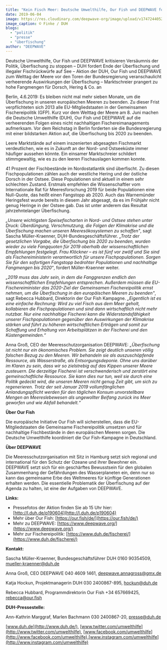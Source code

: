 ```yaml
---
title: "Kein Fisch Meer: Deutsche Umwelthilfe, Our Fish und DEEPWAVE fordern ein Ende der Überfischung zum Welttag der Meere"
date: 2019-06-04
image: https://res.cloudinary.com/deepwave-org/image/upload/v1747244052/deepwave.org/Fischmarkt-abgesagt.jpg
image_caption: © Finke / DUH
blogs: 
  - "politik"
  - "presse"
  - "überfischung"
author: "DEEPWAVE"
---
```


Deutsche Umwelthilfe, Our Fish und DEEPWAVE kritisieren Versäumnis der Politik, Überfischung zu stoppen – DUH fordert Ende der Überfischung und illegaler Fischrückwürfe auf See – Aktion der DUH, Our Fish und DEEPWAVE zum Welttag der Meere vor den Toren der Bundesregierung veranschaulicht verheerende Auswirkungen der Überfischung – Marktschreier prangert zu hohe Fangmengen für Dorsch, Hering & Co. an

Berlin, 4.6.2019: Es bleiben nicht mal mehr sieben Monate, um die Überfischung in unseren europäischen Meeren zu beenden. Zu dieser Frist verpflichteten sich 2013 alle EU-Mitgliedstaaten in der Gemeinsamen Fischereipolitik (GFP). Kurz vor dem Welttag der Meere am 8. Juni machen die Deutsche Umwelthilfe (DUH), Our Fish und DEEPWAVE auf die verheerenden Folgen eines nicht nachhaltigen Fischereimanagements aufmerksam. Vor dem Reichstag in Berlin forderten sie die Bundesregierung mit einer bildstarken Aktion auf, die Überfischung bis 2020 zu beenden.

Leere Marktstände auf einem inszenierten abgesagten Fischmarkt verdeutlichen, wie es in Zukunft an der Nord- und Ostseeküste immer häufiger aussehen könnte. Ein einsamer Marktschreier schildert stimmgewaltig, wie es zu den leeren Fischauslagen kommen konnte.

41 Prozent der Fischbestände im Nordostatlantik sind überfischt. Zu diesen Fischpopulationen zählen auch der westliche Hering und der östliche Dorsch in der Ostsee. Diese Populationen sind aktuell in einem sehr schlechten Zustand. Erstmals empfehlen die Wissenschaftler vom Internationale Rat für Meeresforschung 2019 für beide Populationen eine Null-Quote, das heißt einen Fangstopp ab 2020. Auch das Warnemünder Heringsfest wurde bereits in diesem Jahr abgesagt, da es im Frühjahr nicht genug Heringe in der Ostsee gab. Das ist unter anderem das Resultat jahrzehntelanger Überfischung.

_„Unsere wichtigsten Speisefischarten in Nord- und Ostsee stehen unter Druck: Überdüngung, Verschmutzung, die Folgen der Klimakrise und die Überfischung machen unseren Meeresökosystemen zu schaffen"_, sagt Sascha Müller-Kraenner, DUH-Bundesgeschäftsführer. _„Trotz der gesetzlichen Vorgabe, die Überfischung bis 2020 zu beenden, wurden wieder zu viele Fangquoten für 2019 oberhalb der wissenschaftlichen Empfehlungen festgelegt. Frau Klöckner – es ist fünf vor zwölf und Sie sind als Fischereiministerin verantwortlich für unsere Fischpopulationen. Sorgen Sie für den sofortigen Fangstopp bedrohter Populationen und nachhaltige Fangmengen bis 2020“_, fordert Müller-Kraenner weiter.

_„2019 muss das Jahr sein, in dem die Fanggrenzen endlich den wissenschaftlichen Empfehlungen entsprechen. Außerdem müssen die EU-Fischereiminister das 2020-Ziel der Gemeinsamen Fischereipolitik ernst nehmen, um die Überfischung in den europäischen Meeren zu beenden"_, sagt Rebecca Hubbard, Direktorin der Our Fish Kampagne. _„Eigentlich ist es eine einfache Rechnung: Wird zu viel Fisch aus dem Meer geholt, kollabieren die Fischpopulationen und sind dann wirtschaftlich nicht mehr nutzbar. Nur eine nachhaltige Fischerei kann die Widerstandsfähigkeit unserer Fischpopulationen gegenüber den Auswirkungen der Klimakrise stärken und führt zu höheren wirtschaftlichen Erträgen und somit zur Schaffung und Erhaltung von Arbeitsplätzen in der Fischerei und den Küstengemeinden.“_

Anna Groß, CEO der Meeresschutzorganisation DEEPWAVE: _„Überfischung ist nicht nur ein ökonomisches Problem. Sie zeigt deutlich unseren völlig falschen Bezug zu den Meeren. Wir behandeln sie als auszuschöpfende Ressource, als Wasserstraße, als Entsorgungsdeponie. Ohne uns darüber im Klaren zu sein, dass wir so zielstrebig auf das Kippen unserer Meere zusteuern. Die derzeitige Fischerei ist verschwenderisch und zerstört eine gemeinschaftliche Ressource. Sie kann dies nur tun, weil sie durch eine Politik gedeckt wird, die unseren Meeren nicht genug Zeit gibt, um sich zu regenerieren. Trotz der seit Januar 2019 vollumfänglichen Anlandungspflicht werden für den täglichen Konsum unvorstellbare Mengen an Meereslebewesen als ungewollter Beifang zurück ins Meer geworfen und wie Abfall behandelt.“_

**Über Our Fish**

Die europäische Initiative Our Fish will sicherstellen, dass die EU-Mitgliedstaaten die Gemeinsame Fischereipolitik umsetzen und für nachhaltige Fischbestände in den europäischen Meeren sorgen. Die Deutsche Umwelthilfe koordiniert die Our Fish-Kampagne in Deutschland.

**Über DEEPWAVE**

Die Meeresschutzorganisation mit Sitz in Hamburg setzt sich regional und international für den Schutz der Ozeane und ihrer Bewohner ein. DEEPWAVE setzt sich für ein geschärftes Bewusstsein für den globalen Zusammenhang der Gefährdungen des Wasserplaneten ein, denn nur so kann das gemeinsame Erbe des Weltmeeres für künftige Generationen erhalten werden. Die essentielle Problematik der Überfischung auf der Agenda zu halten, ist eine der Aufgaben von DEEPWAVE.

**Links:**

- Pressefotos der Aktion finden Sie ab 15 Uhr hier: [http://l.duh.de/p190604](http://l.duh.de/p190604)
- Mehr über Our Fish: [https://our.fish/de/](https://our.fish/de/)
- Mehr zu DEEPWAVE: [https://www.deepwave.org/](https://www.deepwave.org/)
- Mehr zur Fischereipolitik: [https://www.duh.de/fischerei/](https://www.duh.de/fischerei/)

**Kontakt:**

Sascha Müller-Kraenner, Bundesgeschäftsführer DUH 0160 90354509, [mueller-kraenner@duh.de](mailto:mueller-kraenner@duh.de)

Anna Groß, CEO DEEPWAVE 040 4609 1461, [deepwave.annagross@gmx.de](mailto:deepwave.annagross@gmx.de)

Katja Hockun, Projektmanagerin DUH 030 2400867-895, [hockun@duh.de](mailto:hockun@duh.de)

Rebecca Hubbard, Programmdirektorin Our Fish +34 657669425, [rebecca@our.fish](mailto:rebecca@our.fish)

**DUH-Pressestelle:**

Ann-Kathrin Marggraf, Marlen Bachmann 030 2400867-20, [presse@duh.de](mailto:presse@duh.de)

[www.duh.de](http://www.duh.de/), [www.twitter.com/umwelthilfe](http://www.twitter.com/umwelthilfe), [www.facebook.com/umwelthilfe](http://www.facebook.com/umwelthilfe),[www.instagram.com/umwelthilfe](http://www.instagram.com/umwelthilfe)
